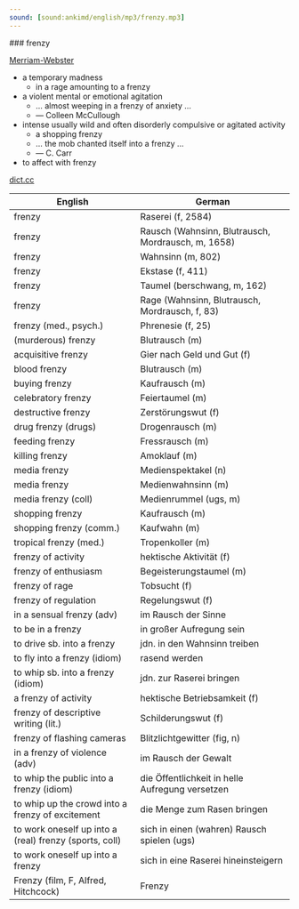 ```yaml
---
sound: [sound:ankimd/english/mp3/frenzy.mp3]
---
```


\### frenzy

[Merriam-Webster](https://www.merriam-webster.com/dictionary/frenzy)

- a temporary madness
    - in a rage amounting to a frenzy
- a violent mental or emotional agitation
    - … almost weeping in a frenzy of anxiety …
    - — Colleen McCullough
- intense usually wild and often disorderly compulsive or agitated activity
    - a shopping frenzy
    - … the mob chanted itself into a frenzy …
    - — C. Carr
- to affect with frenzy

[dict.cc](https://www.dict.cc/frenzy)

| English        | German       |
| -------------- | ------------ |
| frenzy | Raserei (f, 2584) |
| frenzy | Rausch (Wahnsinn, Blutrausch, Mordrausch, m, 1658) |
| frenzy | Wahnsinn (m, 802) |
| frenzy | Ekstase (f, 411) |
| frenzy | Taumel (berschwang, m, 162) |
| frenzy | Rage (Wahnsinn, Blutrausch, Mordrausch, f, 83) |
| frenzy (med., psych.) | Phrenesie (f, 25) |
| (murderous) frenzy | Blutrausch (m) |
| acquisitive frenzy | Gier nach Geld und Gut (f) |
| blood frenzy | Blutrausch (m) |
| buying frenzy | Kaufrausch (m) |
| celebratory frenzy | Feiertaumel (m) |
| destructive frenzy | Zerstörungswut (f) |
| drug frenzy (drugs) | Drogenrausch (m) |
| feeding frenzy | Fressrausch (m) |
| killing frenzy | Amoklauf (m) |
| media frenzy | Medienspektakel (n) |
| media frenzy | Medienwahnsinn (m) |
| media frenzy (coll) | Medienrummel (ugs, m) |
| shopping frenzy | Kaufrausch (m) |
| shopping frenzy (comm.) | Kaufwahn (m) |
| tropical frenzy (med.) | Tropenkoller (m) |
| frenzy of activity | hektische Aktivität (f) |
| frenzy of enthusiasm | Begeisterungstaumel (m) |
| frenzy of rage | Tobsucht (f) |
| frenzy of regulation | Regelungswut (f) |
| in a sensual frenzy (adv) | im Rausch der Sinne |
| to be in a frenzy | in großer Aufregung sein |
| to drive sb. into a frenzy | jdn. in den Wahnsinn treiben |
| to fly into a frenzy (idiom) | rasend werden |
| to whip sb. into a frenzy (idiom) | jdn. zur Raserei bringen |
| a frenzy of activity | hektische Betriebsamkeit (f) |
| frenzy of descriptive writing (lit.) | Schilderungswut (f) |
| frenzy of flashing cameras | Blitzlichtgewitter (fig, n) |
| in a frenzy of violence (adv) | im Rausch der Gewalt |
| to whip the public into a frenzy (idiom) | die Öffentlichkeit in helle Aufregung versetzen |
| to whip up the crowd into a frenzy of excitement | die Menge zum Rasen bringen |
| to work oneself up into a (real) frenzy (sports, coll) | sich in einen (wahren) Rausch spielen (ugs) |
| to work oneself up into a frenzy | sich in eine Raserei hineinsteigern |
| Frenzy (film, F, Alfred, Hitchcock) | Frenzy |
